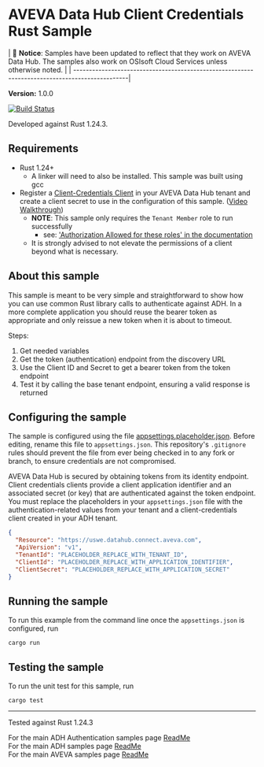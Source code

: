 # AVEVA Data Hub Client Credentials Rust Sample

| :loudspeaker: **Notice**: Samples have been updated to reflect that they work on AVEVA Data Hub. The samples also work on OSIsoft Cloud Services unless otherwise noted. | | -----------------------------------------------------------------------------------------------|

**Version:** 1.0.0

[![Build Status](https://dev.azure.com/osieng/engineering/_apis/build/status/product-readiness/ADH/aveva.sample-adh-authentication_client_credentials_simple-rust?branchName=main)](https://dev.azure.com/osieng/engineering/_build/latest?definitionId=4476&branchName=main)

Developed against Rust 1.24.3.

## Requirements

- Rust 1.24+
    - A linker will need to also be installed. This sample was built using gcc
- Register a [Client-Credentials Client](https://datahub.connect.aveva.com/clients) in your AVEVA Data Hub tenant and create a client secret to use in the configuration of this sample. ([Video Walkthrough](https://www.youtube.com/watch?v=JPWy0ZX9niU))
  - __NOTE__: This sample only requires the `Tenant Member` role to run successfully 
    - see: ['Authorization Allowed for these roles' in the documentation](https://docs.osisoft.com/bundle/ocs/page/api-reference/tenant/tenant-tenants.html#get-tenant) 
  - It is strongly advised to not elevate the permissions of a client beyond what is necessary.

## About this sample

This sample is meant to be very simple and straightforward to show how you can use common Rust library calls to authenticate against ADH.  In a more complete application you should reuse the bearer token as appropriate and only reissue a new token when it is about to timeout.  

Steps:
1. Get needed variables
1. Get the token (authentication) endpoint from the discovery URL
1. Use the Client ID and Secret to get a bearer token from the token endpoint
1. Test it by calling the base tenant endpoint, ensuring a valid response is returned

## Configuring the sample

The sample is configured using the file [appsettings.placeholder.json](appsettings.placeholder.json). Before editing, rename this file to `appsettings.json`. This repository's `.gitignore` rules should prevent the file from ever being checked in to any fork or branch, to ensure credentials are not compromised.

AVEVA Data Hub is secured by obtaining tokens from its identity endpoint. Client credentials clients provide a client application identifier and an associated secret (or key) that are authenticated against the token endpoint. You must replace the placeholders in your `appsettings.json` file with the authentication-related values from your tenant and a client-credentials client created in your ADH tenant.

```json
{
  "Resource": "https://uswe.datahub.connect.aveva.com",
  "ApiVersion": "v1",
  "TenantId": "PLACEHOLDER_REPLACE_WITH_TENANT_ID",
  "ClientId": "PLACEHOLDER_REPLACE_WITH_APPLICATION_IDENTIFIER",
  "ClientSecret": "PLACEHOLDER_REPLACE_WITH_APPLICATION_SECRET"
}
```

## Running the sample

To run this example from the command line once the `appsettings.json` is configured, run

```shell
cargo run
```

## Testing the sample

To run the unit test for this sample, run

```shell
cargo test
```

---

Tested against Rust 1.24.3  

For the main ADH Authentication samples page [ReadMe](https://github.com/osisoft/OSI-Samples-OCS/blob/main/docs/AUTHENTICATION.md)  
For the main ADH samples page [ReadMe](https://github.com/osisoft/OSI-Samples-OCS)  
For the main AVEVA samples page [ReadMe](https://github.com/osisoft/OSI-Samples)
